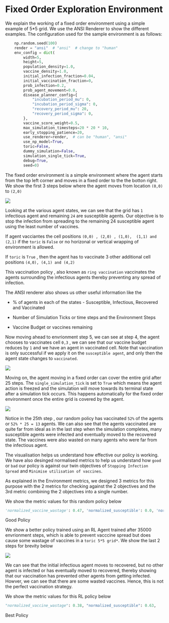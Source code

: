 # Fixed Order Exploration Environment

We explain the working of a fixed order environment using a simple example of 5*5 grid. We use the ANSI Renderer to show the different examples. The configuration used for the sample environment is as follows:

```python
    np.random.seed(100)
    render = "ansi"  # "ansi"  # change to "human"
    env_config = dict(
        width=5,
        height=5,
        population_density=1.0,
        vaccine_density=1.0,
        initial_infection_fraction=0.04,
        initial_vaccination_fraction=0,
        prob_infection=0.2,
        prob_agent_movement=0.0,
        disease_planner_config={
            "incubation_period_mu": 0,
            "incubation_period_sigma": 0,
            "recovery_period_mu": 20,
            "recovery_period_sigma": 0,
        },
        vaccine_score_weight=0.5,
        max_simulation_timesteps=20 * 20 * 10,
        early_stopping_patience=20,
        use_renderer=render,  # can be "human", "ansi"
        use_np_model=True,
        toric=False,
        dummy_simulation=False,
        simulation_single_tick=True,
        debug=True,
        seed=0)
```


The fixed order environment is a simple environment where the agent starts from the top left corner and moves in a fixed order to the the botton right. We show the first 3 steps below where the agent moves from location `(0,0)` to `(2,0)` 

![](https://i.imgur.com/qljhCfI.png)


Looking at the various agent states, we can see that the grid has `1` infectious agent and remaining `24` are susceptible agents. Our objective is to stop the infection from spreading to the remaining 24 susceptible agent using the least number of vaccines.

If agent vacciantes the cell positions `(0,0) , (2,0) , (1,0),  (1,1) and (2,1)` if the `toric` is `False` or no horizonal or vertical wrapping of environment is allowed.

If `toric` is `True` , then the agent has to vaccinate 3 other additional cell positions `(4,0), (4,1) and (4,2)`

This vaccination policy , also known as `ring vaccination`  vaccinates the agents surrounding the infectious agents thereby preventing any spread of infection.

The ANSI renderer also shows us other useful information like the

* % of agents in each of the states - Susceptible, Infectious, Recovered and Vaccinated

* Number of Simulation Ticks or time steps and the Environment Steps
* Vaccine Budget or vaccines remaining

Now moving ahead to envrionment step 5, we can see at step 4, the agent chooses to vaccinates cell `0,3` , we can see that our vaccine budget reduces by `1` and we have an agent in vaccinated cell. Note that vaccination is only successful if we apply it on the `susceptible agent`, and only then the agent state changes to `vaccinated`.

![](https://i.imgur.com/iYIHpyg.png)


Moving on, the agent moving in a fixed order can cover the entire grid after 25 steps. The `single_simulation_tick` is set to `True`  which means the agent action is freezed and the simulation will move towards its terminal state after a simulation tick occurs. This happens automatically for the fixed order environment once the entire grid is covered by the agent.

![](https://i.imgur.com/gDtjImc.png)

Notice in the 25th step , our random policy has vaccinated `52%` of the agents or `52% * 25 = 13` agents. We can also see that the agents vaccinated are quite far from ideal as in the last step when the simulation completes, many susceptible agents were infected and eventually moved to the recovered state. The vaccines were also wasted on many agents who were far from the infectious agent.

The visualisation helps us understand how effective our policy is working.  We have also desinged normalised metrics to help us understand how `good` or `bad` our policy is against our twin objectives of `Stopping Infection Spread` and `Minimise utilisation of vaccines`.

As explained in the Environment metrics, we designed 3 metrics for this purpose with the 2 metrics for checking against the 2 objectives and the 3rd metric combining the 2 objectives into a single number.

We show the metric values for this random policy below

```python
'normalized_vaccine_wastage': 0.47, 'normalized_susceptible': 0.0, 'normalized_protected': 0.54
```

Good Policy

We show a better policy trained using an RL Agent trained after 35000 envrionment steps, which is able to prevent vacccine spread but does cause some wastage of vaccines in a `toric 5*5 grid*`. We show the last 2 steps for brevity below


![](https://i.imgur.com/tWlTjk0.png)

We can see that the initial infectious agent moves to recovered, but no other agent is infected or has eventually moved to recovered, thereby showing that our vaccination has prevented other agents from getting infected. Howver, we can see that there are some wasted vaccines. Hence, this is not the perfect vaccination strategy.

We show the metric values for this RL policy below

```python
"normalized_vaccine_wastage": 0.38, "normalized_susceptible": 0.63,    "normalized_protected": 1.00
```

Best Policy
